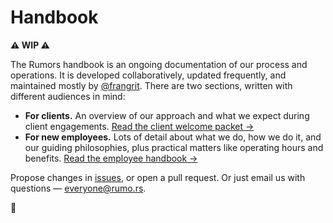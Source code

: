 # Handbook

**⚠️ WIP ⚠️**

The Rumors handbook is an ongoing documentation of our process and operations. It is developed collaboratively, updated frequently, and maintained mostly by [@frangrit](https://github.com/frangrit). There are two sections, written with different audiences in mind:

- **For clients.** An overview of our approach and what we expect during client engagements. [Read the client welcome packet →](clients/index.md)
- **For new employees.** Lots of detail about what we do, how we do it, and our guiding philosophies, plus practical matters like operating hours and benefits. [Read the employee handbook →](employees/index.md) 

Propose changes in [issues](https://github.com/rumors/handbook/issues), or open a pull request. Or just email us with questions — everyone@rumo.rs.

🎵 
